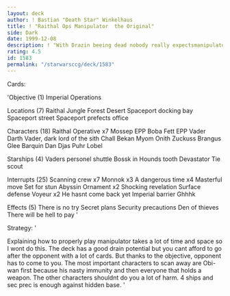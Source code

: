 ```yaml
---
layout: deck
author: ! Bastian "Death Star" Winkelhaus
title: ! "Raithal Ops Manipulator  the Original"
side: Dark
date: 1999-12-08
description: ! "With Drazin beeing dead nobody really expectsmanipulator and this deck benifits from it.This deck went 4-0 at day one of worlds,beating Steve Brentson and Clint Hays."
rating: 4.5
id: 1583
permalink: "/starwarsccg/deck/1583"
---
```

Cards: 

'Objective (1)
Imperial Operations

Locations (7)
Raithal
Jungle
Forest
Desert
Spaceport docking bay
Spaceport street
Spaceport prefects office

Characters (18)
Raithal Operative x7
Mossep
EPP Boba Fett
EPP Vader
Darth Vader, dark lord of the sith
Chall Bekan
Myom Onith
Zuckuss
Brangus Glee
Barquin Dan
Djas Puhr
Lobel

Starships (4)
Vaders personel shuttle
Bossk in Hounds tooth
Devastator
Tie scout

Interrupts (25)
Scanning crew x7
Monnok x3
A dangerous time x4
Masterful move
Set for stun
Abyssin Ornament x2
Shocking revelation
Surface defense
Voyeur x2
He hasnt come back yet
Imperial barrier
Ghhhk

Effects (5)
There is no try
Secret plans
Security precautions
Den of thieves
There will be hell to pay '

Strategy: '

Explaining how to properly play manipulator takes a lot of time
and space so I wont do this. The deck has a good drain potential
but you cant afford to go after the opponent with a lot of cards.
But thanks to the objective, opponent has to come to you.
The most important characters to scan away are Obi-wan first because
his nasty immunity and then everyone that holds a weapon. The other
characters shouldnt do you a lot of harm. 4 ships and sec prec is enough
against hidden base.
'
